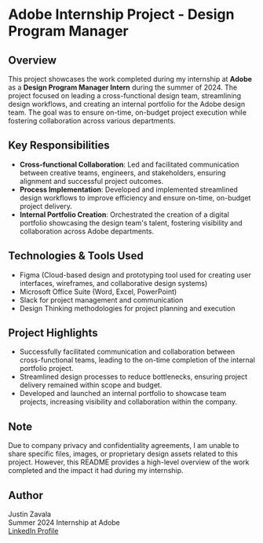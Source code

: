# Adobe Internship Project - Design Program Manager

## Overview

This project showcases the work completed during my internship at **Adobe** as a **Design Program Manager Intern** during the summer of 2024. The project focused on leading a cross-functional design team, streamlining design workflows, and creating an internal portfolio for the Adobe design team. The goal was to ensure on-time, on-budget project execution while fostering collaboration across various departments.

## Key Responsibilities

- **Cross-functional Collaboration**: Led and facilitated communication between creative teams, engineers, and stakeholders, ensuring alignment and successful project outcomes.
- **Process Implementation**: Developed and implemented streamlined design workflows to improve efficiency and ensure on-time, on-budget project delivery.
- **Internal Portfolio Creation**: Orchestrated the creation of a digital portfolio showcasing the design team's talent, fostering visibility and collaboration across Adobe departments.

## Technologies & Tools Used

- Figma (Cloud-based design and prototyping tool used for creating user interfaces, wireframes, and collaborative design systems)
- Microsoft Office Suite (Word, Excel, PowerPoint)
- Slack for project management and communication
- Design Thinking methodologies for project planning and execution

## Project Highlights

- Successfully facilitated communication and collaboration between cross-functional teams, leading to the on-time completion of the internal portfolio project.
- Streamlined design processes to reduce bottlenecks, ensuring project delivery remained within scope and budget.
- Developed and launched an internal portfolio to showcase team projects, increasing visibility and collaboration within the company.

## Note

Due to company privacy and confidentiality agreements, I am unable to share specific files, images, or proprietary design assets related to this project. However, this README provides a high-level overview of the work completed and the impact it had during my internship.

## Author

Justin Zavala  
Summer 2024 Internship at Adobe  
[LinkedIn Profile](https://www.linkedin.com/in/justinzavala)

